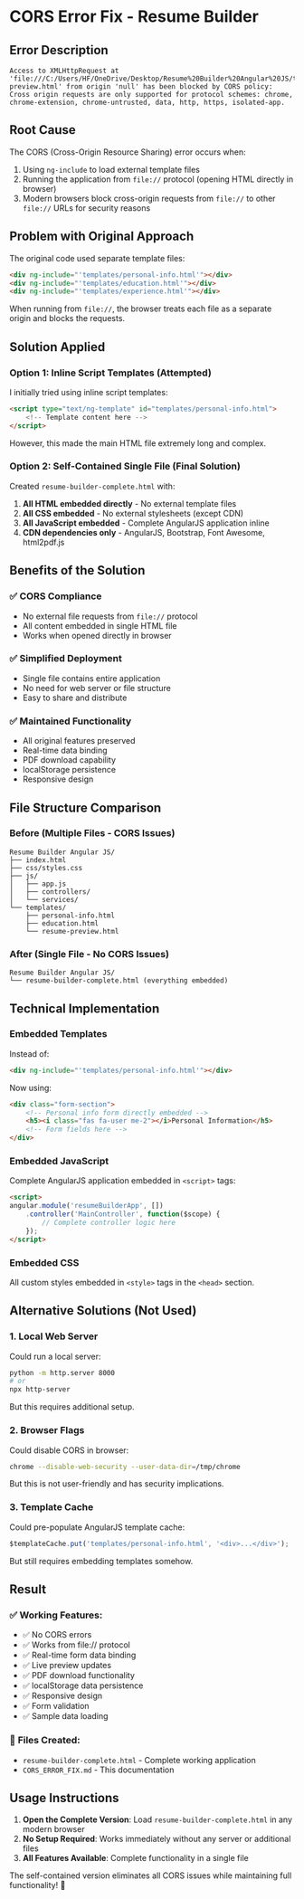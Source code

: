 # CORS Error Fix - Resume Builder

## Error Description
```
Access to XMLHttpRequest at 'file:///C:/Users/HF/OneDrive/Desktop/Resume%20Builder%20Angular%20JS/templates/resume-preview.html' from origin 'null' has been blocked by CORS policy: Cross origin requests are only supported for protocol schemes: chrome, chrome-extension, chrome-untrusted, data, http, https, isolated-app.
```

## Root Cause
The CORS (Cross-Origin Resource Sharing) error occurs when:
1. Using `ng-include` to load external template files
2. Running the application from `file://` protocol (opening HTML directly in browser)
3. Modern browsers block cross-origin requests from `file://` to other `file://` URLs for security reasons

## Problem with Original Approach
The original code used separate template files:
```html
<div ng-include="'templates/personal-info.html'"></div>
<div ng-include="'templates/education.html'"></div>
<div ng-include="'templates/experience.html'"></div>
```

When running from `file://`, the browser treats each file as a separate origin and blocks the requests.

## Solution Applied

### Option 1: Inline Script Templates (Attempted)
I initially tried using inline script templates:
```html
<script type="text/ng-template" id="templates/personal-info.html">
    <!-- Template content here -->
</script>
```

However, this made the main HTML file extremely long and complex.

### Option 2: Self-Contained Single File (Final Solution)
Created `resume-builder-complete.html` with:
1. **All HTML embedded directly** - No external template files
2. **All CSS embedded** - No external stylesheets (except CDN)
3. **All JavaScript embedded** - Complete AngularJS application inline
4. **CDN dependencies only** - AngularJS, Bootstrap, Font Awesome, html2pdf.js

## Benefits of the Solution

### ✅ **CORS Compliance**
- No external file requests from `file://` protocol
- All content embedded in single HTML file
- Works when opened directly in browser

### ✅ **Simplified Deployment**
- Single file contains entire application
- No need for web server or file structure
- Easy to share and distribute

### ✅ **Maintained Functionality**
- All original features preserved
- Real-time data binding
- PDF download capability
- localStorage persistence
- Responsive design

## File Structure Comparison

### Before (Multiple Files - CORS Issues)
```
Resume Builder Angular JS/
├── index.html
├── css/styles.css
├── js/
│   ├── app.js
│   ├── controllers/
│   └── services/
└── templates/
    ├── personal-info.html
    ├── education.html
    └── resume-preview.html
```

### After (Single File - No CORS Issues)
```
Resume Builder Angular JS/
└── resume-builder-complete.html (everything embedded)
```

## Technical Implementation

### Embedded Templates
Instead of:
```html
<div ng-include="'templates/personal-info.html'"></div>
```

Now using:
```html
<div class="form-section">
    <!-- Personal info form directly embedded -->
    <h5><i class="fas fa-user me-2"></i>Personal Information</h5>
    <!-- Form fields here -->
</div>
```

### Embedded JavaScript
Complete AngularJS application embedded in `<script>` tags:
```html
<script>
angular.module('resumeBuilderApp', [])
    .controller('MainController', function($scope) {
        // Complete controller logic here
    });
</script>
```

### Embedded CSS
All custom styles embedded in `<style>` tags in the `<head>` section.

## Alternative Solutions (Not Used)

### 1. Local Web Server
Could run a local server:
```bash
python -m http.server 8000
# or
npx http-server
```
But this requires additional setup.

### 2. Browser Flags
Could disable CORS in browser:
```bash
chrome --disable-web-security --user-data-dir=/tmp/chrome
```
But this is not user-friendly and has security implications.

### 3. Template Cache
Could pre-populate AngularJS template cache:
```javascript
$templateCache.put('templates/personal-info.html', '<div>...</div>');
```
But still requires embedding templates somehow.

## Result

### ✅ **Working Features:**
- ✅ No CORS errors
- ✅ Works from file:// protocol
- ✅ Real-time form data binding
- ✅ Live preview updates
- ✅ PDF download functionality
- ✅ localStorage data persistence
- ✅ Responsive design
- ✅ Form validation
- ✅ Sample data loading

### 📁 **Files Created:**
- `resume-builder-complete.html` - Complete working application
- `CORS_ERROR_FIX.md` - This documentation

## Usage Instructions

1. **Open the Complete Version**: Load `resume-builder-complete.html` in any modern browser
2. **No Setup Required**: Works immediately without any server or additional files
3. **All Features Available**: Complete functionality in a single file

The self-contained version eliminates all CORS issues while maintaining full functionality! 🎉
